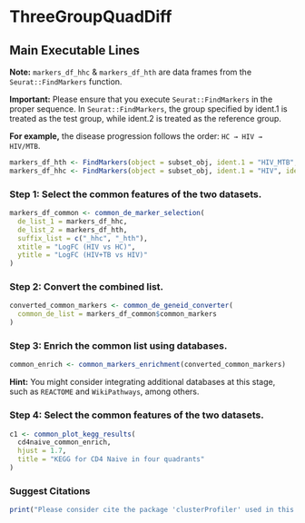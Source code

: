 # ThreeGroupQuadDiff
## Main Executable Lines

**Note:** `markers_df_hhc` & `markers_df_hth` are data frames from the `Seurat::FindMarkers` function.

**Important:** Please ensure that you execute `Seurat::FindMarkers` in the proper sequence. In `Seurat::FindMarkers`, the group specified by ident.1 is treated as the test group, while ident.2 is treated as the reference group.

**For example,** the disease progression follows the order: `HC → HIV → HIV/MTB`.
```r
markers_df_hth <- FindMarkers(object = subset_obj, ident.1 = "HIV_MTB", ident.2 = "HIV", assay = "RNA")
markers_df_hhc <- FindMarkers(object = subset_obj, ident.1 = "HIV", ident.2 = "HC", assay = "RNA")
```

### Step 1: Select the common features of the two datasets.
```r
markers_df_common <- common_de_marker_selection(
  de_list_1 = markers_df_hhc,
  de_list_2 = markers_df_hth,
  suffix_list = c("_hhc", "_hth"),
  xtitle = "LogFC (HIV vs HC)",
  ytitle = "LogFC (HIV+TB vs HIV)"
)
```
### Step 2: Convert the combined list.
```r
converted_common_markers <- common_de_geneid_converter(
  common_de_list = markers_df_common$common_markers
)
```
### Step 3: Enrich the common list using databases.
```r
common_enrich <- common_markers_enrichment(converted_common_markers)
```
**Hint:** You might consider integrating additional databases at this stage, such as `REACTOME` and `WikiPathways`, among others.

### Step 4: Select the common features of the two datasets.
```r
c1 <- common_plot_kegg_results(
  cd4naive_common_enrich,
  hjust = 1.7,
  title = "KEGG for CD4 Naive in four quadrants"
)
```
### Suggest Citations
```r
print("Please consider cite the package 'clusterProfiler' used in this repository.")
```

